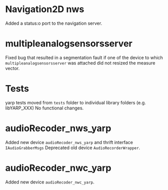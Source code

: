 # Navigation2D nws

Added a status:o port to the navigation server.

# multipleanalogsensorsserver

Fixed bug that resulted in a segmentation fault if one of the device to which
`multipleanalogsensorsserver` was attached did not resized the measure vector.

# Tests
yarp tests moved from `tests` folder to individual library folders (e.g. libYARP_XXX)
No functional changes.

# audioRecoder_nws_yarp

Added new device `audioRecoder_nws_yarp` and thrift interface `IAudioGrabberMsgs`
Deprecated old device `AudioRecorderWrapper`.

# audioRecoder_nwc_yarp

Added new device `audioRecoder_nwc_yarp`.